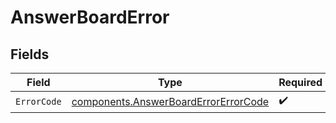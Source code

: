 # AnswerBoardError


## Fields

| Field                                                                                        | Type                                                                                         | Required                                                                                     | Description                                                                                  |
| -------------------------------------------------------------------------------------------- | -------------------------------------------------------------------------------------------- | -------------------------------------------------------------------------------------------- | -------------------------------------------------------------------------------------------- |
| `ErrorCode`                                                                                  | [components.AnswerBoardErrorErrorCode](../../models/components/answerboarderrorerrorcode.md) | :heavy_check_mark:                                                                           | N/A                                                                                          |